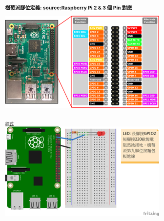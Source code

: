 ### 樹莓派腳位定義: source:[Raspberry Pi 2 & 3 個 Pin 對應](https://docs.microsoft.com/zh-tw/windows/iot-core/learn-about-hardware/pinmappings/pinmappingsrpi)
![樹莓派腳位](rp2_pinout.png)
#
##
[程式](gpio_bcm.py)
![LED接線](RPi_LED_bb.jpg)
